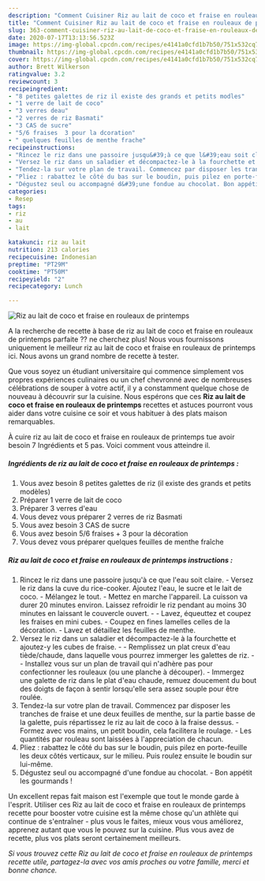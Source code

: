 ```yaml
---
description: "Comment Cuisiner Riz au lait de coco et fraise en rouleaux de printemps"
title: "Comment Cuisiner Riz au lait de coco et fraise en rouleaux de printemps"
slug: 363-comment-cuisiner-riz-au-lait-de-coco-et-fraise-en-rouleaux-de-printemps
date: 2020-07-17T13:13:56.523Z
image: https://img-global.cpcdn.com/recipes/e4141a0cfd1b7b50/751x532cq70/riz-au-lait-de-coco-et-fraise-en-rouleaux-de-printemps-photo-principale-de-la-recette.jpg
thumbnail: https://img-global.cpcdn.com/recipes/e4141a0cfd1b7b50/751x532cq70/riz-au-lait-de-coco-et-fraise-en-rouleaux-de-printemps-photo-principale-de-la-recette.jpg
cover: https://img-global.cpcdn.com/recipes/e4141a0cfd1b7b50/751x532cq70/riz-au-lait-de-coco-et-fraise-en-rouleaux-de-printemps-photo-principale-de-la-recette.jpg
author: Brett Wilkerson
ratingvalue: 3.2
reviewcount: 3
recipeingredient:
- "8 petites galettes de riz il existe des grands et petits modles"
- "1 verre de lait de coco"
- "3 verres deau"
- "2 verres de riz Basmati"
- "3 CAS de sucre"
- "5/6 fraises  3 pour la dcoration"
- " quelques feuilles de menthe frache"
recipeinstructions:
- "Rincez le riz dans une passoire jusqu&#39;à ce que l&#39;eau soit claire. Versez le riz dans la cuve du rice-cooker. Ajoutez l&#39;eau, le sucre et le lait de coco. Mélangez le tout. Mettez en marche l&#39;appareil. La cuisson va durer 20 minutes environ. Laissez refroidir le riz pendant au moins 30 minutes en laissant le couvercle ouvert.  Lavez, équeuttez et coupez les fraises en mini cubes. Coupez en fines lamelles celles de la décoration. Lavez et détaillez les feuilles de menthe."
- "Versez le riz dans un saladier et décompactez-le à la fourchette et ajoutez-y les cubes de fraise.  Remplissez un plat creux d&#39;eau tiède/chaude, dans laquelle vous pourrez immerger les galettes de riz.  Installez vous sur un plan de travail qui n&#39;adhère pas pour confectionner les rouleaux (ou une planche à découper). Immergez une galette de riz dans le plat d&#39;eau chaude, remuez doucement du bout des doigts de façon à sentir lorsqu&#39;elle sera assez souple pour être roulée."
- "Tendez-la sur votre plan de travail. Commencez par disposer les tranches de fraise et une deux feuilles de menthe, sur la partie basse de la galette, puis répartissez le riz au lait de coco à la fraise dessus. Formez avec vos mains, un petit boudin, cela facilitera le roulage. Les quantités par rouleau sont laissées à l&#39;appreciation de chacun."
- "Pliez : rabattez le côté du bas sur le boudin, puis pilez en porte-feuille les deux côtés verticaux, sur le milieu. Puis roulez ensuite le boudin sur lui-même."
- "Dégustez seul ou accompagné d&#39;une fondue au chocolat. Bon appétit les gourmands !"
categories:
- Resep
tags:
- riz
- au
- lait

katakunci: riz au lait 
nutrition: 213 calories
recipecuisine: Indonesian
preptime: "PT29M"
cooktime: "PT50M"
recipeyield: "2"
recipecategory: Lunch

---
```



![Riz au lait de coco et fraise en rouleaux de printemps](https://img-global.cpcdn.com/recipes/e4141a0cfd1b7b50/751x532cq70/riz-au-lait-de-coco-et-fraise-en-rouleaux-de-printemps-photo-principale-de-la-recette.jpg)

A la recherche de recette à base de riz au lait de coco et fraise en rouleaux de printemps parfaite ?? ne cherchez plus! Nous vous fournissons uniquement le meilleur riz au lait de coco et fraise en rouleaux de printemps ici. Nous avons un grand nombre de recette à tester.

Que vous soyez un étudiant universitaire qui commence simplement vos propres expériences culinaires ou un chef chevronné avec de nombreuses célébrations de souper à votre actif, il y a constamment quelque chose de nouveau à découvrir sur la cuisine. Nous espérons que ces <strong> Riz au lait de coco et fraise en rouleaux de printemps </strong> recettes et astuces pourront vous aider dans votre cuisine ce soir et vous habituer à des plats maison remarquables.

<!--inarticleads1-->

À cuire riz au lait de coco et fraise en rouleaux de printemps tue avoir besoin 7 Ingrédients et 5 pas. Voici comment vous atteindre il.

##### Ingrédients de riz au lait de coco et fraise en rouleaux de printemps :

1. Vous avez besoin 8 petites galettes de riz (il existe des grands et petits modèles)
1. Préparer 1 verre de lait de coco
1. Préparer 3 verres d&#39;eau
1. Vous devez vous préparer 2 verres de riz Basmati
1. Vous avez besoin 3 CAS de sucre
1. Vous avez besoin 5/6 fraises + 3 pour la décoration
1. Vous devez vous préparer  quelques feuilles de menthe fraîche




<!--inarticleads2-->

##### Riz au lait de coco et fraise en rouleaux de printemps instructions :

1. Rincez le riz dans une passoire jusqu&#39;à ce que l&#39;eau soit claire. - Versez le riz dans la cuve du rice-cooker. Ajoutez l&#39;eau, le sucre et le lait de coco. - Mélangez le tout. - Mettez en marche l&#39;appareil. La cuisson va durer 20 minutes environ. Laissez refroidir le riz pendant au moins 30 minutes en laissant le couvercle ouvert. -  - Lavez, équeuttez et coupez les fraises en mini cubes. - Coupez en fines lamelles celles de la décoration. - Lavez et détaillez les feuilles de menthe.
1. Versez le riz dans un saladier et décompactez-le à la fourchette et ajoutez-y les cubes de fraise. -  - Remplissez un plat creux d&#39;eau tiède/chaude, dans laquelle vous pourrez immerger les galettes de riz. -  - Installez vous sur un plan de travail qui n&#39;adhère pas pour confectionner les rouleaux (ou une planche à découper). - Immergez une galette de riz dans le plat d&#39;eau chaude, remuez doucement du bout des doigts de façon à sentir lorsqu&#39;elle sera assez souple pour être roulée.
1. Tendez-la sur votre plan de travail. Commencez par disposer les tranches de fraise et une deux feuilles de menthe, sur la partie basse de la galette, puis répartissez le riz au lait de coco à la fraise dessus. - Formez avec vos mains, un petit boudin, cela facilitera le roulage. - Les quantités par rouleau sont laissées à l&#39;appreciation de chacun.
1. Pliez : rabattez le côté du bas sur le boudin, puis pilez en porte-feuille les deux côtés verticaux, sur le milieu. Puis roulez ensuite le boudin sur lui-même.
1. Dégustez seul ou accompagné d&#39;une fondue au chocolat. - Bon appétit les gourmands !




<!--inarticleads1-->

<p>
Un excellent repas fait maison est l'exemple que tout le monde garde à l'esprit. Utiliser ces Riz au lait de coco et fraise en rouleaux de printemps recette pour booster votre cuisine est la même chose qu'un athlète qui continue de s'entraîner - plus vous le faites, mieux vous vous améliorez, apprenez autant que vous le pouvez sur la cuisine. Plus vous avez de recette, plus vos plats seront certainement meilleurs.
</p>

<p>
<i>Si vous trouvez cette Riz au lait de coco et fraise en rouleaux de printemps recette utile, partagez-la avec vos amis proches ou votre famille, merci et bonne chance.</i>
</p>

